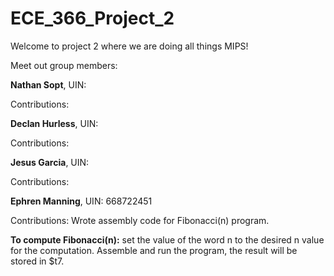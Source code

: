 # ECE_366_Project_2
Welcome to project 2 where we are doing all things MIPS!

Meet out group members:


**Nathan Sopt**, UIN:

Contributions:

**Declan Hurless**, UIN:

Contributions:

**Jesus Garcia**, UIN:

Contributions:

**Ephren Manning**, UIN: 668722451

Contributions: Wrote assembly code for Fibonacci(n) program.

**To compute Fibonacci(n):** set the value of the word n to the desired n value for the computation. Assemble and run the program, the result will be stored in $t7.
